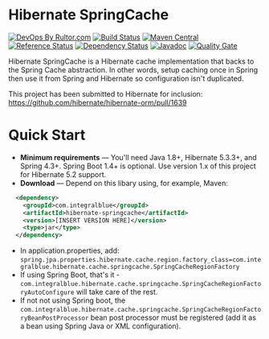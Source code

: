 Hibernate SpringCache
=====================

[![DevOps By Rultor.com](http://www.rultor.com/b/candrews/hibernate-springcache)](http://www.rultor.com/p/candrews/hibernate-springcache)
[![Build Status](https://travis-ci.org/candrews/hibernate-springcache.svg?branch=master)](https://travis-ci.org/candrews/hibernate-springcache)
[![Maven Central](https://maven-badges.herokuapp.com/maven-central/com.integralblue/hibernate-springcache/badge.svg)](https://maven-badges.herokuapp.com/maven-central/com.integralblue/hibernate-springcache)
[![Reference Status](https://www.versioneye.com/java/com.integralblue:hibernate-springcache/reference_badge.svg?style=flat-square)](https://www.versioneye.com/java/com.integralblue:hibernate-springcache/references)
[![Dependency Status](https://www.versioneye.com/java/com.integralblue:hibernate-springcache/badge?style=flat-square)](https://www.versioneye.com/java/com.integralblue:hibernate-springcache)
[![Javadoc](https://javadoc-emblem.rhcloud.com/doc/com.integralblue/hibernate-springcache/badge.svg)](http://www.javadoc.io/doc/com.integralblue/hibernate-springcache)
[![Quality Gate](https://sonarcloud.io/api/project_badges/measure?project=com.integralblue%3Ahibernate-springcache&metric=alert_status)](https://sonarcloud.io/dashboard/index/com.integralblue:hibernate-springcache)

Hibernate SpringCache is a Hibernate cache implementation that backs to the Spring Cache abstraction.
In other words, setup caching once in Spring then use it from Spring and Hibernate so configuration isn't duplicated.

This project has been submitted to Hibernate for inclusion: https://github.com/hibernate/hibernate-orm/pull/1639

Quick Start
===========
* **Minimum requirements** — You'll need Java 1.8+, Hibernate 5.3.3+, and Spring 4.3+. Spring Boot 1.4+ is optional. Use version 1.x of this project for Hibernate 5.2 support.
* **Download** — Depend on this libary using, for example, Maven:
```xml
  <dependency>
    <groupId>com.integralblue</groupId>
    <artifactId>hibernate-springcache</artifactId>
    <version>[INSERT VERSION HERE]</version>
    <type>jar</type>
  </dependency>
```
* In application.properties, add:
`spring.jpa.properties.hibernate.cache.region.factory_class=com.integralblue.hibernate.cache.springcache.SpringCacheRegionFactory`
* If using Spring Boot, that's it - `com.integralblue.hibernate.cache.springcache.SpringCacheRegionFactoryAutoConfigure` will take care of the rest.
* If not not using Spring boot, the `com.integralblue.hibernate.cache.springcache.SpringCacheRegionFactoryBeanPostProcessor` bean post processor must be registered (add it as a bean using Spring Java or XML configuration).
